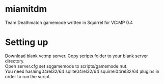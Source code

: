 # miamitdm
Team Deathmatch gamemode written in Squirrel for VC:MP 0.4

# Setting up
Download blank vc:mp server. Copy scripts folder to your blank server directory. \
Open server.cfg set sqgamemode to scripts/gamemode.nut. \
You need hashing04rel32/64 sqlite04rel32/64 squirrel04rel32/64 plugins in order to run the script.
